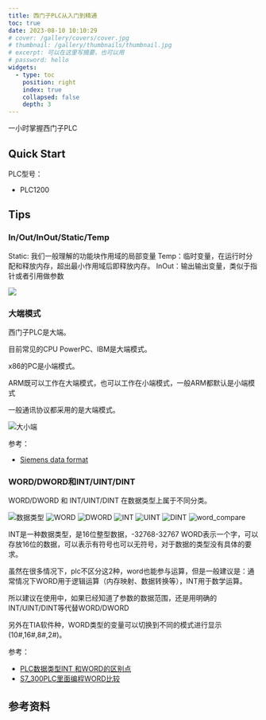 ```yaml
---
title: 西门子PLC从入门到精通
toc: true
date: 2023-08-10 10:10:29
# cover: /gallery/covers/cover.jpg
# thumbnail: /gallery/thumbnails/thumbnail.jpg
# excerpt: 可以在这里写摘要，也可以用
# password: hello
widgets:
  - type: toc
    position: right
    index: true
    collapsed: false
    depth: 3
---
```


一小时掌握西门子PLC

<!-- more -->

## Quick Start

PLC型号：
- PLC1200



## Tips

### In/Out/InOut/Static/Temp

Static: 我们一般理解的功能块作用域的局部变量
Temp：临时变量，在运行时分配和释放内存，超出最小作用域后即释放内存。
InOut：输出输出变量，类似于指针或者引用做参数

![](https://ghproxy.com/https://raw.githubusercontent.com/wumin199/wm-blog-image/main/images/2023/plc/siemens/plc-variable-type.png)

### 大端模式


西门子PLC是大端。

目前常见的CPU PowerPC、IBM是大端模式。

x86的PC是小端模式。

ARM既可以工作在大端模式，也可以工作在小端模式，一般ARM都默认是小端模式

一般通讯协议都采用的是大端模式。

![大小端](https://ghproxy.com/https://raw.githubusercontent.com/wumin199/wm-blog-image/main/images/2023/plc/byte_order.png)

参考：

- [Siemens data format](https://snap7.sourceforge.net/siemens_dataformat.html)


### WORD/DWORD和INT/UINT/DINT

WORD/DWORD 和 INT/UINT/DINT 在数据类型上属于不同分类。

![数据类型](https://ghproxy.com/https://raw.githubusercontent.com/wumin199/wm-blog-image/main/images/2023/plc/siemens/data-type.PNG)
![WORD](https://ghproxy.com/https://raw.githubusercontent.com/wumin199/wm-blog-image/main/images/2023/plc/siemens/WORD.PNG)
![DWORD](https://ghproxy.com/https://raw.githubusercontent.com/wumin199/wm-blog-image/main/images/2023/plc/siemens/DWORD.PNG)
![INT](https://ghproxy.com/https://raw.githubusercontent.com/wumin199/wm-blog-image/main/images/2023/plc/siemens/INT.PNG)
![UINT](https://ghproxy.com/https://raw.githubusercontent.com/wumin199/wm-blog-image/main/images/2023/plc/siemens/UINT.PNG)
![DINT](https://ghproxy.com/https://raw.githubusercontent.com/wumin199/wm-blog-image/main/images/2023/plc/siemens/DINT.PNG)
![word_compare](https://ghproxy.com/https://raw.githubusercontent.com/wumin199/wm-blog-image/main/images/2023/plc/siemens/word_compare.PNG)


INT是一种数据类型，是16位整型数据，-32768-32767
WORD表示一个字，可以存放16位的数据，可以表示有符号也可以无符号，对于数据的类型没有具体的要求。

虽然在很多情况下，plc不区分这2种，word也能参与运算，但是一般建议是：通常情况下WORD用于逻辑运算（内存映射、数据转换等），INT用于数学运算。

所以建议在使用中，如果已经知道了参数的数据范围，还是用明确的INT/UINT/DINT等代替WORD/DWORD

另外在TIA软件种，WORD类型的变量可以切换到不同的模式进行显示(10#,16#,8#,2#)。


参考：

- [PLC数据类型INT 和WORD的区别点](https://www.ad.siemens.com.cn/service/answer/solved_141681_1029.html)
- [S7_300PLC里面编程WORD比较](https://www.ad.siemens.com.cn/service/answer/solved_67925_1029.html)




## 参考资料